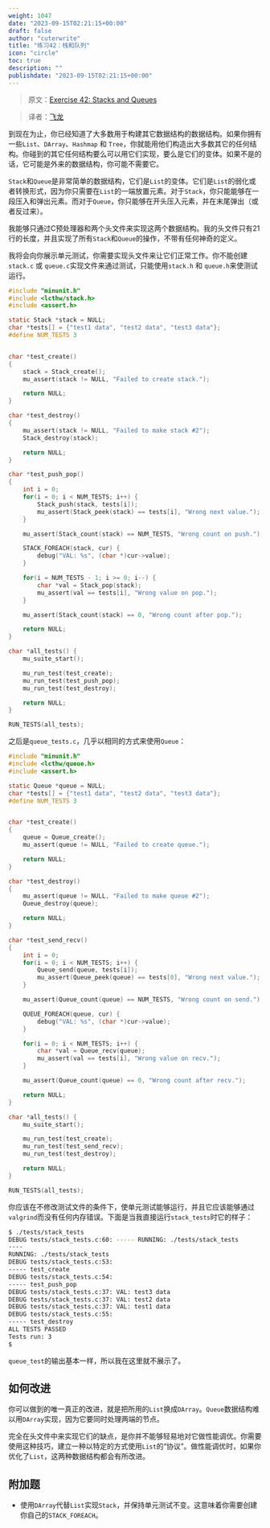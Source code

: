```yaml
---
weight: 1047
date: "2023-09-15T02:21:15+00:00"
draft: false
author: "cuterwrite"
title: "练习42：栈和队列"
icon: "circle"
toc: true
description: ""
publishdate: "2023-09-15T02:21:15+00:00"
---
```




> 原文：[Exercise 42: Stacks and Queues](http://c.learncodethehardway.org/book/ex42.html)

> 译者：[飞龙](https://github.com/wizardforcel)

到现在为止，你已经知道了大多数用于构建其它数据结构的数据结构。如果你拥有一些`List`、`DArray`、`Hashmap` 和 `Tree`，你就能用他们构造出大多数其它的任何结构。你碰到的其它任何结构要么可以用它们实现，要么是它们的变体。如果不是的话，它可能是外来的数据结构，你可能不需要它。

`Stack`和`Queue`是非常简单的数据结构，它们是`List`的变体。它们是`List`的弱化或者转换形式，因为你只需要在`List`的一端放置元素。对于`Stack`，你只能能够在一段压入和弹出元素。而对于`Queue`，你只能够在开头压入元素，并在末尾弹出（或者反过来）。

我能够只通过C预处理器和两个头文件来实现这两个数据结构。我的头文件只有21行的长度，并且实现了所有`Stack`和`Queue`的操作，不带有任何神奇的定义。

我将会向你展示单元测试，你需要实现头文件来让它们正常工作。你不能创建`stack.c` 或 `queue.c`实现文件来通过测试，只能使用`stack.h` 和 `queue.h`来使测试运行。

```c
#include "minunit.h"
#include <lcthw/stack.h>
#include <assert.h>

static Stack *stack = NULL;
char *tests[] = {"test1 data", "test2 data", "test3 data"};
#define NUM_TESTS 3


char *test_create()
{
    stack = Stack_create();
    mu_assert(stack != NULL, "Failed to create stack.");

    return NULL;
}

char *test_destroy()
{
    mu_assert(stack != NULL, "Failed to make stack #2");
    Stack_destroy(stack);

    return NULL;
}

char *test_push_pop()
{
    int i = 0;
    for(i = 0; i < NUM_TESTS; i++) {
        Stack_push(stack, tests[i]);
        mu_assert(Stack_peek(stack) == tests[i], "Wrong next value.");
    }

    mu_assert(Stack_count(stack) == NUM_TESTS, "Wrong count on push.");

    STACK_FOREACH(stack, cur) {
        debug("VAL: %s", (char *)cur->value);
    }

    for(i = NUM_TESTS - 1; i >= 0; i--) {
        char *val = Stack_pop(stack);
        mu_assert(val == tests[i], "Wrong value on pop.");
    }

    mu_assert(Stack_count(stack) == 0, "Wrong count after pop.");

    return NULL;
}

char *all_tests() {
    mu_suite_start();

    mu_run_test(test_create);
    mu_run_test(test_push_pop);
    mu_run_test(test_destroy);

    return NULL;
}

RUN_TESTS(all_tests);
```

之后是`queue_tests.c`，几乎以相同的方式来使用`Queue`：

```c
#include "minunit.h"
#include <lcthw/queue.h>
#include <assert.h>

static Queue *queue = NULL;
char *tests[] = {"test1 data", "test2 data", "test3 data"};
#define NUM_TESTS 3


char *test_create()
{
    queue = Queue_create();
    mu_assert(queue != NULL, "Failed to create queue.");

    return NULL;
}

char *test_destroy()
{
    mu_assert(queue != NULL, "Failed to make queue #2");
    Queue_destroy(queue);

    return NULL;
}

char *test_send_recv()
{
    int i = 0;
    for(i = 0; i < NUM_TESTS; i++) {
        Queue_send(queue, tests[i]);
        mu_assert(Queue_peek(queue) == tests[0], "Wrong next value.");
    }

    mu_assert(Queue_count(queue) == NUM_TESTS, "Wrong count on send.");

    QUEUE_FOREACH(queue, cur) {
        debug("VAL: %s", (char *)cur->value);
    }

    for(i = 0; i < NUM_TESTS; i++) {
        char *val = Queue_recv(queue);
        mu_assert(val == tests[i], "Wrong value on recv.");
    }

    mu_assert(Queue_count(queue) == 0, "Wrong count after recv.");

    return NULL;
}

char *all_tests() {
    mu_suite_start();

    mu_run_test(test_create);
    mu_run_test(test_send_recv);
    mu_run_test(test_destroy);

    return NULL;
}

RUN_TESTS(all_tests);
```

你应该在不修改测试文件的条件下，使单元测试能够运行，并且它应该能够通过`valgrind`而没有任何内存错误。下面是当我直接运行`stack_tests`时它的样子：

```sh
$ ./tests/stack_tests
DEBUG tests/stack_tests.c:60: ----- RUNNING: ./tests/stack_tests
----
RUNNING: ./tests/stack_tests
DEBUG tests/stack_tests.c:53:
----- test_create
DEBUG tests/stack_tests.c:54:
----- test_push_pop
DEBUG tests/stack_tests.c:37: VAL: test3 data
DEBUG tests/stack_tests.c:37: VAL: test2 data
DEBUG tests/stack_tests.c:37: VAL: test1 data
DEBUG tests/stack_tests.c:55:
----- test_destroy
ALL TESTS PASSED
Tests run: 3
$
```

`queue_test`的输出基本一样，所以我在这里就不展示了。

## 如何改进

你可以做到的唯一真正的改进，就是把所用的`List`换成`DArray`。`Queue`数据结构难以用`DArray`实现，因为它要同时处理两端的节点。

完全在头文件中来实现它们的缺点，是你并不能够轻易地对它做性能调优。你需要使用这种技巧，建立一种以特定的方式使用`List`的“协议”。做性能调优时，如果你优化了`List`，这两种数据结构都会有所改进。

## 附加题

+ 使用`DArray`代替`List`实现`Stack`，并保持单元测试不变。这意味着你需要创建你自己的`STACK_FOREACH`。
